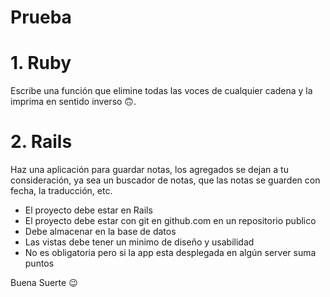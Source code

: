 # Prueba 

# 1. Ruby 
Escribe una función que elimine todas las voces de cualquier cadena y la imprima en sentido inverso 🙃.

# 2. Rails 

Haz una aplicación para guardar notas, los agregados se dejan a tu consideración, ya sea un buscador de notas, que las notas se guarden con fecha, la traducción, etc.

- El proyecto debe estar en Rails
- El proyecto debe estar con git en github.com en un repositorio publico
- Debe almacenar en la base de datos
- Las vistas debe tener un minimo de diseño y usabilidad
- No es obligatoria pero si la app esta desplegada en algún server suma puntos

Buena Suerte 😉
